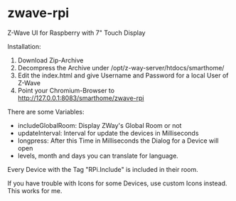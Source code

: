 # zwave-rpi
Z-Wave UI for Raspberry with 7" Touch Display

Installation:
1) Download Zip-Archive
2) Decompress the Archive under /opt/z-way-server/htdocs/smarthome/
3) Edit the index.html and give Username and Password for a local User of Z-Wave
4) Point your Chromium-Browser to http://127.0.0.1:8083/smarthome/zwave-rpi

There are some Variables:
- includeGlobalRoom: Display ZWay's Global Room or not
- updateInterval: Interval for update the devices in Milliseconds
- longpress: After this Time in Milliseconds the Dialog for a Device will open
- levels, month and days you can translate for language.

Every Device with the Tag "RPi.Include" is included in their room.

If you have trouble with Icons for some Devices, use custom Icons instead. This works for me.
